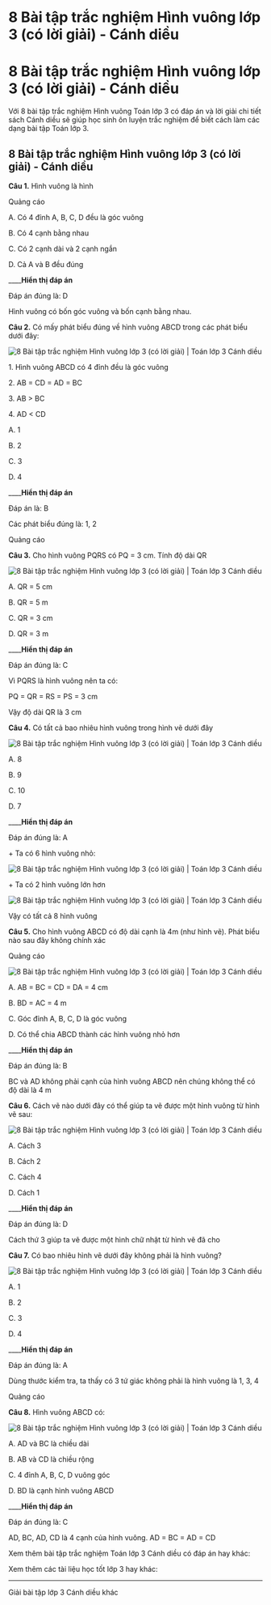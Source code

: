 # 8 Bài tập trắc nghiệm Hình vuông lớp 3 (có lời giải) - Cánh diều

# 8 Bài tập trắc nghiệm Hình vuông lớp 3 (có lời giải) - Cánh diều

Với 8 bài tập trắc nghiệm Hình vuông Toán lớp 3 có đáp án và lời giải chi tiết sách Cánh diều sẽ giúp học sinh ôn luyện trắc nghiệm để biết cách làm các dạng bài tập Toán lớp 3.

## 8 Bài tập trắc nghiệm Hình vuông lớp 3 (có lời giải) - Cánh diều

**Câu 1.** Hình vuông là hình

Quảng cáo

A. Có 4 đỉnh A, B, C, D đều là góc vuông

B. Có 4 cạnh bằng nhau

C. Có 2 cạnh dài và 2 cạnh ngắn

D. Cả A và B đều đúng

____**Hiển thị đáp án**

Đáp án đúng là: D

Hình vuông có bốn góc vuông và bốn cạnh bằng nhau.

**Câu 2.** Có mấy phát biểu đúng về hình vuông ABCD trong các phát biểu dưới đây:

![8 Bài tập trắc nghiệm Hình vuông lớp 3 \(có lời giải\) | Toán lớp 3 Cánh diều](https://vietjack.com/toan-3-cd/images/trac-nghiem-hinh-vuong.PNG)

1\. Hình vuông ABCD có 4 đỉnh đều là góc vuông

2\. AB = CD = AD = BC

3\. AB > BC 

4\. AD < CD

A. 1

B. 2

C. 3

D. 4

____**Hiển thị đáp án**

Đáp án là: B

Các phát biểu đúng là: 1, 2

Quảng cáo

**Câu 3.** Cho hình vuông PQRS có PQ = 3 cm. Tính độ dài QR

![8 Bài tập trắc nghiệm Hình vuông lớp 3 \(có lời giải\) | Toán lớp 3 Cánh diều](https://vietjack.com/toan-3-cd/images/trac-nghiem-hinh-vuong-a.PNG)

A. QR = 5 cm

B. QR = 5 m

C. QR = 3 cm

D. QR = 3 m

____**Hiển thị đáp án**

Đáp án đúng là: C

Vì PQRS là hình vuông nên ta có:

PQ = QR = RS = PS = 3 cm

Vậy độ dài QR là 3 cm

**Câu 4.** Có tất cả bao nhiêu hình vuông trong hình vẽ dưới đây

![8 Bài tập trắc nghiệm Hình vuông lớp 3 \(có lời giải\) | Toán lớp 3 Cánh diều](https://vietjack.com/toan-3-cd/images/trac-nghiem-hinh-vuong-1.PNG)

A. 8

B. 9

C. 10

D. 7

____**Hiển thị đáp án**

Đáp án đúng là: A

\+ Ta có 6 hình vuông nhỏ:

![8 Bài tập trắc nghiệm Hình vuông lớp 3 \(có lời giải\) | Toán lớp 3 Cánh diều](https://vietjack.com/toan-3-cd/images/trac-nghiem-hinh-vuong-a1.PNG)

\+ Ta có 2 hình vuông lớn hơn

![8 Bài tập trắc nghiệm Hình vuông lớp 3 \(có lời giải\) | Toán lớp 3 Cánh diều](https://vietjack.com/toan-3-cd/images/trac-nghiem-hinh-vuong-a2.PNG)

Vậy có tất cả 8 hình vuông 

**Câu 5.** Cho hình vuông ABCD có độ dài cạnh là 4m (như hình vẽ). Phát biểu nào sau đây không chính xác

Quảng cáo

![8 Bài tập trắc nghiệm Hình vuông lớp 3 \(có lời giải\) | Toán lớp 3 Cánh diều](https://vietjack.com/toan-3-cd/images/trac-nghiem-hinh-vuong-2.PNG)

A. AB = BC = CD = DA = 4 cm

B. BD = AC = 4 m

C. Góc đỉnh A, B, C, D là góc vuông

D. Có thể chia ABCD thành các hình vuông nhỏ hơn

____**Hiển thị đáp án**

Đáp án đúng là: B

BC và AD không phải cạnh của hình vuông ABCD nên chúng không thể có độ dài là 4 m

**Câu 6.** Cách vẽ nào dưới đây có thể giúp ta vẽ được một hình vuông từ hình vẽ sau:

![8 Bài tập trắc nghiệm Hình vuông lớp 3 \(có lời giải\) | Toán lớp 3 Cánh diều](https://vietjack.com/toan-3-cd/images/trac-nghiem-hinh-vuong-2a.PNG)

A. Cách 3

B. Cách 2

C. Cách 4

D. Cách 1

____**Hiển thị đáp án**

Đáp án đúng là: D

Cách thứ 3 giúp ta vẽ được một hình chữ nhật từ hình vẽ đã cho

**Câu 7.** Có bao nhiêu hình vẽ dưới đây không phải là hình vuông?

![8 Bài tập trắc nghiệm Hình vuông lớp 3 \(có lời giải\) | Toán lớp 3 Cánh diều](https://vietjack.com/toan-3-cd/images/trac-nghiem-hinh-vuong-2b.PNG)

A. 1

B. 2

C. 3

D. 4

____**Hiển thị đáp án**

Đáp án đúng là: A

Dùng thước kiểm tra, ta thấy có 3 tứ giác không phải là hình vuông là 1, 3, 4

Quảng cáo

**Câu 8.** Hình vuông ABCD có:

![8 Bài tập trắc nghiệm Hình vuông lớp 3 \(có lời giải\) | Toán lớp 3 Cánh diều](https://vietjack.com/toan-3-cd/images/trac-nghiem-hinh-vuong-21.PNG)

A. AD và BC là chiều dài

B. AB và CD là chiều rộng

C. 4 đỉnh A, B, C, D vuông góc

D. BD là cạnh hình vuông ABCD

____**Hiển thị đáp án**

Đáp án đúng là: C

AD, BC, AD, CD là 4 cạnh của hình vuông. AD = BC = AD = CD

Xem thêm bài tập trắc nghiệm Toán lớp 3 Cánh diều có đáp án hay khác:

Xem thêm các tài liệu học tốt lớp 3 hay khác:

* * *

Giải bài tập lớp 3 Cánh diều khác
